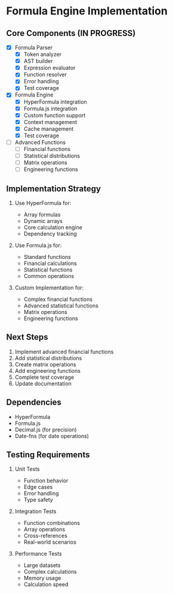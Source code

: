 # Formula Engine Implementation

## Core Components (IN PROGRESS)
- [x] Formula Parser
  - [x] Token analyzer
  - [x] AST builder
  - [x] Expression evaluator
  - [x] Function resolver
  - [x] Error handling
  - [x] Test coverage

- [x] Formula Engine
  - [x] HyperFormula integration
  - [x] Formula.js integration
  - [x] Custom function support
  - [x] Context management
  - [x] Cache management
  - [x] Test coverage

- [ ] Advanced Functions
  - [ ] Financial functions
  - [ ] Statistical distributions
  - [ ] Matrix operations
  - [ ] Engineering functions

## Implementation Strategy
1. Use HyperFormula for:
   - Array formulas
   - Dynamic arrays
   - Core calculation engine
   - Dependency tracking

2. Use Formula.js for:
   - Standard functions
   - Financial calculations
   - Statistical functions
   - Common operations

3. Custom Implementation for:
   - Complex financial functions
   - Advanced statistical functions
   - Matrix operations
   - Engineering functions

## Next Steps
1. Implement advanced financial functions
2. Add statistical distributions
3. Create matrix operations
4. Add engineering functions
5. Complete test coverage
6. Update documentation

## Dependencies
- HyperFormula
- Formula.js
- Decimal.js (for precision)
- Date-fns (for date operations)

## Testing Requirements
1. Unit Tests
   - Function behavior
   - Edge cases
   - Error handling
   - Type safety

2. Integration Tests
   - Function combinations
   - Array operations
   - Cross-references
   - Real-world scenarios

3. Performance Tests
   - Large datasets
   - Complex calculations
   - Memory usage
   - Calculation speed